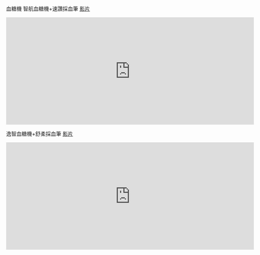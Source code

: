 血糖機
智航血糖機+速讚採血筆
[影片](https://www.youtube.com/watch?v=edQ-MRicyoA&ab_channel=Accu-Chek%E7%94%9C%E8%9C%9C%E5%AE%B6%E6%97%8F)

<iframe width="672" height="291" src="https://www.youtube.com/embed/86L-XwCZ_y0" frameborder="0" allow="accelerometer; autoplay; clipboard-write; encrypted-media; gyroscope; picture-in-picture" allowfullscreen></iframe>

逸智血糖機+舒柔採血筆
[影片](https://www.youtube.com/watch?v=edQ-MRicyoA&ab_channel=Accu-Chek%E7%94%9C%E8%9C%9C%E5%AE%B6%E6%97%8F)
<iframe width="672" height="291" src="https://www.youtube.com/embed/edQ-MRicyoA" frameborder="0" allow="accelerometer; autoplay; clipboard-write; encrypted-media; gyroscope; picture-in-picture" allowfullscreen></iframe>